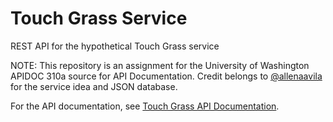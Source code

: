 # Touch Grass Service

REST API for the hypothetical Touch Grass service

NOTE: This repository is an assignment for the University of Washington APIDOC 310a source for API Documentation. Credit belongs to [@allenaavila](https://github.com/allenaavila) for the service idea and JSON database.

For the API documentation, see [Touch Grass API Documentation](https://naem-j.github.io/touch-grass/).

